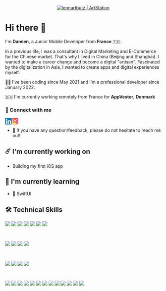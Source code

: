 <p align="center">
  <a href="https://www.artstation.com/lennartbutz"><img align="center" src="https://cdna.artstation.com/p/assets/images/images/025/965/386/original/lennart-butz-idea5anim4.gif?1587480606" alt="lennartbutz | ArtStation"/></a>
</p>

# Hi there 👋

I'm **Damien**, a Junior Mobile Developer from **France** 🇫🇷.

In a previous life, I was a consultant in Digital Marketing and E-Commerce for the Chinese market. That's why I lived in China (Beijing and Shanghai). I wanted to make a career change and become a digital "artisan". Fascinated by the digitalization in Asia, I wanted to create apps and digital experiences myself. 

👨‍💻 I've been coding since May 2021 and I'm a professional developer since January 2022.

:denmark:  I'm currently working remotely from France for **AppVestor**, **Denmark**
</br> 

### 🤝 Connect with me
<a href="https://www.linkedin.com/in/damgautier/"><img align="left" src="https://raw.githubusercontent.com/Calligramien/Calligramien/main/images/linkedin.svg" alt="Damien | LinkedIn" width="21px"/></a>
<a href="https://instagram.com/Calligramien"><img align="left" src="https://raw.githubusercontent.com/Calligramien/Calligramien/main/images/instagram.svg" alt="Damien | Instagram" width="21px"/></a>
</br>

- 💬 If you have any question/feedback, please do not hesitate to reach me out!

## ☄️ I'm currently working on
- Building my first iOS app

## :seedling: I'm currently learning
- 📱 SwiftUI


## :hammer_and_wrench:  Technical Skills
  ![](https://img.shields.io/badge/Code-Kotlin-informational?style=flat&logo=kotlin&color=8e4fe6)
  ![](https://img.shields.io/badge/Code-Jetpack_Compose-informational?style=flat&logo=Jetpack-Compose&color=8e4fe6)
  ![](https://img.shields.io/badge/Code-Java-informational?style=flat&logo=java&color=ed831d)
  ![](https://img.shields.io/badge/Code-Ruby-informational?style=flat&logo=ruby&color=B32E28)
  ![](https://img.shields.io/badge/Code-Ruby_on_Rails-informational?style=flat&logo=Ruby-On-Rails&color=B32E28)
  ![](https://img.shields.io/badge/Code-HTML5-informational?style=flat&logo=HTML5&color=E34F26)
  ![](https://img.shields.io/badge/Code-PostgreSQL-informational?style=flat&logo=PostgreSQL&color=336791)
  
</br>

![](https://img.shields.io/badge/Style-Bootstrap-informational?style=flat&logo=Bootstrap&color=7952B3)
![](https://img.shields.io/badge/Style-CSS3-informational?style=flat&logo=CSS3&color=1572B6)
![](https://img.shields.io/badge/Style-styled--components-informational?style=flat&logo=styled-components&color=DB7093)
![](https://img.shields.io/badge/Style-Material--UI-informational?style=flat&logo=Material-UI&color=0081CB)


</br>

![](https://img.shields.io/badge/IDE-Android_Studio-informational?style=flat&logo=Android-Studio&color=3ddc84)
![](https://img.shields.io/badge/IDE-VSCode-informational?style=flat&logo=Visual-Studio-Code&color=0076c6)
![](https://img.shields.io/badge/IDE-XCode-informational?style=flat&logo=XCode&color=0077ed)
![](https://img.shields.io/badge/IDE-Eclipse-informational?style=flat&logo=Eclipse&color=281c54)

</br>

![](https://img.shields.io/badge/Tools-Figma-informational?style=flat&logo=Figma&color=F24E1E)
![](https://img.shields.io/badge/Tools-NPM-informational?style=flat&logo=NPM&color=CB3837)
![](https://img.shields.io/badge/Tools-Yarn-informational?style=flat&logo=Yarn&color=2C8EBB)
![](https://img.shields.io/badge/Tools-Postman-informational?style=flat&logo=Postman&color=FF6C37)
![](https://img.shields.io/badge/Tools-Firebase-informational?style=flat&logo=Firebase&color=ffcb2b)
![](https://img.shields.io/badge/Tools-Google_Play_Console-informational?style=flat&logo=Google-Play&color=4285f4)
![](https://img.shields.io/badge/Tools-Heroku-informational?style=flat&logo=Heroku&color=430098)
![](https://img.shields.io/badge/Tools-Git-informational?style=flat&logo=Git&color=F05032)
![](https://img.shields.io/badge/Tools-GitHub-informational?style=flat&logo=GitHub&color=181717)
![](https://img.shields.io/badge/Tools-BitBucket-informational?style=flat&logo=BitBucket&color=2684ff)
![](https://img.shields.io/badge/Tools-Jira-informational?style=flat&logo=Jira&color=2684ff)
![](https://img.shields.io/badge/Tools-Confluence-informational?style=flat&logo=Confluence&color=2684ff)
![](https://img.shields.io/badge/Tools-Slack-informational?style=flat&logo=Slack&color=4a154b)
